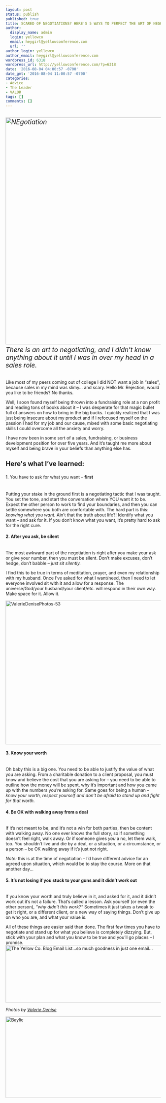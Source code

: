```yaml
---
layout: post
status: publish
published: true
title: SCARED OF NEGOTIATIONS? HERE'S 5 WAYS TO PERFECT THE ART OF NEGOTIATING
author:
  display_name: admin
  login: yellowco
  email: heygirl@yellowconference.com
  url: ''
author_login: yellowco
author_email: heygirl@yellowconference.com
wordpress_id: 6318
wordpress_url: http://yellowconference.com/?p=6318
date: '2016-08-04 04:00:57 -0700'
date_gmt: '2016-08-04 11:00:57 -0700'
categories:
- Advice
- The Leader
- VALOR
tags: []
comments: []
---
```

<h2><span style="font-weight: 400;"><em><a href="http://yellowconference.com/wp-content/uploads/2016/08/NEgotiation.jpg"><img class="aligncenter size-full wp-image-6406" src="http://yellowconference.com/wp-content/uploads/2016/08/NEgotiation.jpg" alt="NEgotiation" width="700" height="737" /></a><a href="http://yellowconference.com/wp-content/uploads/2016/08/Negotiation-Bravery1.jpg"><br />
</a>There is an art to negotiating, and I didn&rsquo;t know anything about it until I was in over my head in a sales role.</em> </span></h2><br />
<span style="font-weight: 400;">Like most of my peers coming out of college I did NOT want a job in &ldquo;sales", because sales in my mind was slimy&hellip; and scary. Hello Mr. Rejection, would you like to be friends? No thanks. </span></p>
<p>Well, I soon found myself being thrown into a fundraising role at a non profit and reading tons of books about it &ndash; I was desperate for that magic bullet full of answers on how to bring in the big bucks. I quickly realized that I was just being insecure about my product and if I refocused myself on the passion I had for my job and our cause, mixed with some basic negotiating skills I could overcome all the anxiety and worry.</p>
<p>I have now been in some sort of a sales, fundraising, or business development position for over five years. And it&rsquo;s taught me more about myself and being brave in your beliefs than anything else has.</p>
<h2>Here's what I&rsquo;ve learned:</h2></p>
<h4><span style="font-weight: 400;">1. You have to ask for what you want &ndash; </span><b style="line-height: 1.5;">first</b></h4><br />
<span style="font-weight: 400;">Putting your stake in the ground first is a negotiating tactic that I was taught. You set the tone, and start the conversation where YOU want it to be. Expect the other person to work to find your boundaries, and then you can settle somewhere you both are comfortable with. The hard part is this: </span><i><span style="font-weight: 400;">knowing what you want.</span></i><span style="font-weight: 400;"> Ain&rsquo;t that the truth about life?! Identify what you want &ndash; and ask for it. If you don&rsquo;t know what you want, it&rsquo;s pretty hard to ask for the right cure. </span></p>
<h4><strong>2. After you ask, be silent</strong></h4><br />
The most awkward part of the negotiation is right after you make your ask or give your number, then you must be silent. Don&rsquo;t make excuses, don&rsquo;t hedge, don&rsquo;t babble &ndash; <em>just sit silently. </em></p>
<p>I find this to be true in terms of meditation, prayer, and even my relationship with my husband. Once I&rsquo;ve asked for what I want/need, then I need to let everyone involved sit with it and allow for a response. The universe/God/your husband/your client/etc. will respond in their own way. Make space for it. Allow it.<a href="http://yellowconference.com/wp-content/uploads/2016/07/ValerieDenisePhotos-25.jpg"><br />
</a></p>
<p><a href="http://yellowconference.com/wp-content/uploads/2016/07/ValerieDenisePhotos-53.jpg"><img class="aligncenter size-full wp-image-6323" src="http://yellowconference.com/wp-content/uploads/2016/07/ValerieDenisePhotos-53.jpg" alt="ValerieDenisePhotos-53" width="700" height="467" /></a></p>
<h4><strong>3. Know your worth</strong></h4><br />
Oh baby this is a big one. You need to be able to justify the value of what you are asking. From a charitable donation to a client proposal, you must know and believe the cost that you are asking for &ndash; you need to be able to outline how the money will be spent, why it&rsquo;s important and how you came up with the numbers you&rsquo;re asking for. Same goes for being a human &ndash; <i>know your worth, respect yourself and don&rsquo;t be afraid to stand up and fight for that worth. </i></p>
<h4>4. Be OK with walking away from a deal</h4><br />
<span style="font-weight: 400;">If it&rsquo;s not meant to be, and it&rsquo;s not a win for both parties, then be content with walking away. No one ever knows the full story, so if something doesn&rsquo;t feel right, walk away. Or if someone gives </span><i><span style="font-weight: 400;">you</span></i><span style="font-weight: 400;"> a no, let them walk, too. You shouldn&rsquo;t live and die by a deal, or a situation, or a circumstance, or a person &ndash; be OK walking away if it&rsquo;s just not right. </span></p>
<p><i><span style="font-weight: 400;">Note: </span></i><span style="font-weight: 400;">this is at the time of negotiation &ndash; I&rsquo;d have different advice for an agreed upon situation, which would be to stay the course. More on that another day...</span></p>
<h4><strong>5. It&rsquo;s not losing if you stuck to your guns and it didn&rsquo;t work out</strong></h4><br />
If you know your worth and truly believe in it, and asked for it, and it didn&rsquo;t work out it&rsquo;s not a failure. That&rsquo;s called a lesson. Ask yourself (or even the other person), <i>&ldquo;why didn&rsquo;t this work?&rdquo;</i> Sometimes it just takes a tweak to get it right, or a different client, or a new way of saying things. Don&rsquo;t give up on who you are, and what your value is.</p>
<p>All of these things are easier said than done. The first few times you have to negotiate and stand up for what you believe is completely dizzying. But, stick with your plan and what you know to be true and you&rsquo;ll go places &ndash; I promise.<a href="http://yellowconference.us3.list-manage2.com/subscribe?u=3f8e45f74e0653e404965e2ef&amp;id=7cb1ced4ff" target="_blank"><img class="aligncenter size-full wp-image-6077" src="http://yellowconference.com/wp-content/uploads/2016/07/EMAIL-LIST.png" alt="The Yellow Co. Blog Email List...so much goodness in just one email..." width="700" height="187" /></a></p>
<p><em>Photos by <a href="http://www.valeriedenisephotos.com/" target="_blank">Valerie Denise</a></em></p>
<p><a href="http://www.abelimpact.com/" target="_blank"><img class="aligncenter size-full wp-image-5281" src="http://yellowconference.com/wp-content/uploads/2016/04/Baylie.jpg" alt="Baylie" width="700" height="264" /></a></p>
